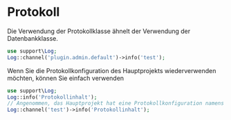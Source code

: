 # Protokoll
Die Verwendung der Protokollklasse ähnelt der Verwendung der Datenbankklasse.

```php
use support\Log;
Log::channel('plugin.admin.default')->info('test');
```

Wenn Sie die Protokollkonfiguration des Hauptprojekts wiederverwenden möchten, können Sie einfach verwenden
```php
use support\Log;
Log::info('Protokollinhalt');
// Angenommen, das Hauptprojekt hat eine Protokollkonfiguration namens "test"
Log::channel('test')->info('Protokollinhalt');
```
